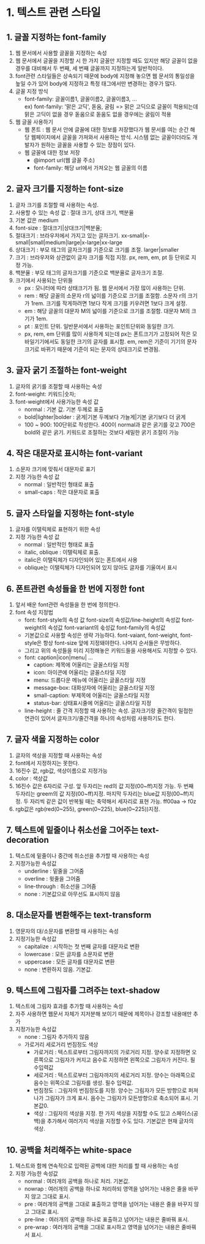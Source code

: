 # 1. 텍스트 관련 스타일
## 1. 글꼴 지정하는 font-family
1. 웹 문서에서 사용할 글꼴을 지정하는 속성
2. 웹 문서에서 글꼴을 지정할 시 한 가지 글꼴만 지정할 때도 있지만 해당 글꼴이 없을 경우를 대비해서 두 번째, 세 번째 글꼴까지 지정하는게 일반적이다.
3. font관련 스타일들은 상속되기 때문에 body에 지정해 놓으면 웹 문서의 통일성을 높일 수가 있어 body에 지정하고 특정 태그에서만 변경하는 경우가 많다.
4. 글꼴 지정 방식
    - font-family: 글꼴이름1, 글꼴이름2, 글꼴이름3, ...  
      ex) font-family: '맑은 고딕', 돋움, 굴림 => 맑은 고딕으로 글꼴이 적용되는데 맑은 고딕이 없을 경우 돋움으로 돋움도 없을 경우에는 굴림이 적용
5. 웹 글꼴 사용하기
    - 웹 폰트 : 웹 문서 안에 글꼴에 대한 정보를 저장했다가 웹 문서를 여는 순간 해당 웹페이지에서 글꼴을 가져와서 사용하는 방식. 시스템 없는 글꼴이더라도 개발자가 원하는 글꼴을 사용할 수 있는 장점이 있다.
    - 웹 글꼴에 대한 정보 저장
        - @import url(웹 글꼴 주소)
        - font-family: 해당 url에서 가져오는 웹 글꼴의 이름

## 2. 글자 크기를 지정하는 font-size
1. 글자 크기를 조절할 때 사용하는 속성.
2. 사용할 수 있는 속성 값 : 절대 크기, 상대 크기, 백분율
3. 기본 값은 medium
4. font-size : 절대크기|상대크기|백분율;
5. 절대크기 : 브라우저에서 가지고 있는 글자크기. xx-small|x-small|small|medium|large|x-large|xx-large
6. 상대크기 : 부모 태그의 글자크기를 기준으로 크기를 조절. larger|smaller
7. 크기 : 브라우저와 상관없이 글자 크기를 직접 지정. px, rem, em, pt 등 단위로 지정 가능.
8. 백분율 : 부모 태그의 글자크기를 기준으로 백분율로 글자크기 조절.
9. 크기에서 사용되는 단위들
    - px : 모니터에 따라 상태크기가 됨. 웹 문서에서 가장 많이 사용하는 단위.
    - rem : 해당 글꼴의 소문자 r의 넓이를 기준으로 크기를 조절함. 소문자 r의 크기가 1rem. 크기를 작게하려면 1보다 작게 크기를 키우려면 1보다 크게 설정.
    - em : 해당 글꼴의 대문자 M의 넓이를 기준으로 크기를 조절함. 대문자 M의 크기가 1em.
    - pt : 포인트 단위. 일반문서에서 사용하는 포인트단위와 동일한 크기. 
    - px, rem, em 단위를 많이 사용하게 되는데 px는 폰트크기가 고정되어 작은 모바일기기에서도 동일한 크기의 글자를 표시함. em, rem은 기준이 기기의 문자 크기로 바뀌기 때문에 기준이 되는 문자의 상대크기로 변경됨.

## 3. 글자 굵기 조절하는 font-weight
1. 글자의 굵기를 조절할 때 사용하는 속성
2. font-weight: 키워드|숫자;
3. font-weight에서 사용가능한 속성 값
    - normal : 기본 값. 기본 두께로 표출
    - bold|lighter|bolder : 굵게|기본 두께보다 가늘게|기본 굵기보다 더 굵게
    - 100 ~ 900: 100단위로 작성한다. 400이 normal과 같은 굵기를 갖고 700은 bold와 같은 굵기. 키워드로 조절하는 것보다 세밀한 굵기 조절이 가능

## 4. 작은 대문자로 표시하는 font-variant
1. 소문자 크기에 맞춰서 대문자로 표기
2. 지정 가능한 속성 값
    - normal : 일반적인 형태로 표출
    - small-caps : 작은 대문자로 표출

## 5. 글자 스타일을 지정하는 font-style
1. 글자를 이탤릭체로 표현하기 위한 속성
2. 지정 가능한 속성 값
    - normal : 일반적인 형태로 표출
    - italic, oblique : 이탤릭체로 표출. 
    - italic은 이탤릭체가 디자인되어 있는 폰트에서 사용
    - oblique는 이탤릭체가 디자인되어 있지 않아도 글자를 기울여서 표시

## 6. 폰트관련 속성들을 한 번에 지정한 font
1. 앞서 배운 font관련 속성들을 한 번에 정의한다.
2. font 속성 지정법
    - font: font-style의 속성 값 font-size의 속성값/line-height의 속성값 font-weight의 속성값 font-variant의 솏성값 font-family의 속성값
    - 기본값으로 사용할 속성은 생략 가능하다. font-vaiant, font-weight, font-style은 항상 font-size 앞에 지정돼야한다. 나머지 순서들은 무방하다.
    - 그리고 위의 속성들을 미리 지정해놓은 키워드들을 사용해서도 지정할 수 있다.
    - font: caption|icon|menu| ...
        - caption: 제목에 어울리는 글꼴스타일 지정
        - icon: 아이콘에 어울리는 글꼴스타일 지정
        - menu: 드롭다운 메뉴에 어울리는 글꼴스타일 지정
        - message-box: 대화상자에 어울리는 글꼴스타일 지정
        - small-caption: 부제목에 어울리는 글꼴스타일 지정
        - status-bar: 상태표시줄에 어울리는 글꼴스타일 지정
    - line-height : 줄 간격 지정할 때 사용하는 속성. 글자크기랑 줄간격이 밀접한 연관이 있어서 글자크기/줄간격을 하나의 속성처럼 사용하기도 한다.

## 7. 글자 색을 지정하는 color
1. 글자의 색상을 지정할 때 사용하는 속성
2. font에서 지정하지는 못한다.
3. 16진수 값, rgb값, 색상이름으로 지정가능
4. color : 색상값
5. 16진수 값은 6자리로 구성. 앞 두자리는 red의 값 지정(00~ff)지정 가능. 두 번째 두자리는 greem의 값 지정(00~ff)지정. 마지막 두자리는 blue값 지정(00~ff)지정. 두 자리씩 같은 값이 반복될 때는 축약해서 세자리로 표현 가능. ff00aa -> f0z
6. rgb값은 rgb(red(0~255), green(0~225), blue(0~225))지정.

## 7. 텍스트에 밑줄이나 취소선을 그어주는 text-decoration
1. 텍스트에 밑줄이나 중간에 취소선을 추가할 때 사용하는 속성
2. 지정가능한 속성값
    - underline : 밑줄을 그어줌
    - overline : 윗줄을 그어줌
    - line-through : 취소선을 그어줌
    - none : 기본값으로 아무선도 표시하지 않음

## 8. 대소문자를 변환해주는 text-transform
1. 영문자의 대/소문자를 변환할 때 사용하는 속성
2. 지정기능한 속성값
    - capitalize : 시작하는 첫 번째 글자를 대문자로 변환
    - lowercase : 모든 글자를 소문자로 변환
    - uppercase : 모든 글자를 대문자로 변환
    - none : 변환하지 않음. 기본값.

## 9. 텍스트에 그림자를 그려주는 text-shadow
1. 텍스트에 그림자 효과를 추가할 때 사용하는 속성
2. 자주 사용하면 웹문서 자체가 지저분해 보이기 때문에 제목이나 강조할 내용애만 추가
3. 지정가능한 속성값
    - none : 그림자 추가하지 않음
    - 가로거리 세로거리 번짐정도 색상
        - 가로거리 : 텍스트로부터 그림자까지의 가로거리 지정. 양수로 지정하면 오른쪽으로 그림자가 커지고 음수로 지정하면 왼쪽으로 그림자가 커진다. 필수입력값
        - 세로거리 : 텍스트로부터 그림자까지의 세로거리 지정. 양수는 아래쪽으로 음수는 위쪽으로 그림자를 생성. 필수 입력값.
        - 번짐정도 : 그림자의 번짐정도를 지정. 양수는 그림자가 모든 방향으로 퍼져나가 그림자가 크게 표시. 음수는 그림자가 모든방향으로 축소되어 표시. 기본값0.
        - 색상 : 그림자의 색상을 지정. 한 가지 색상을 지정할 수도 있고 스페이스(공백)을 추가해서 여러가지 색상을 지정할 수도 있다. 기본값은 현재 글자의 색상.

## 10. 공백을 처리해주는 white-space
1. 텍스트와 함께 연속적으로 입력된 공백에 대한 처리를 할 때 사용하는 속성
2. 지정 가능한 속성값
    - normal : 여러개의 공백을 하나로 처리. 기본값.
    - nowrap : 여러개의 공백을 하나로 처리하되 영역을 넘어가는 내용은 줄을 바꾸지 않고 그대로 표시.
    - pre : 여러개의 공백을 그대로 표출하고 영역을 넘어가는 내용은 줄을 바꾸지 않고 그대로 표시.
    - pre-line : 여러개의 공백을 하나로 표출하고 넘어가는 내용은 줄바꿔 표시.
    - pre-wrap : 여러개의 공백을 그대로 표시하고 영역을 넘어가는 내용은 줄바꿔서 표시.
